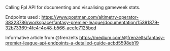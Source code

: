 Calling Fpl API for documenting and visualising gameweek stats.

Endpoints used : https://www.postman.com/altimetry-operator-38323786/workspace/fantasy-premier-league/documentation/15391879-32b73369-4fc4-4e48-b566-acefc7125bed

Informative article from @frenzelts   https://medium.com/@frenzelts/fantasy-premier-league-api-endpoints-a-detailed-guide-acbd5598eb19  
               
